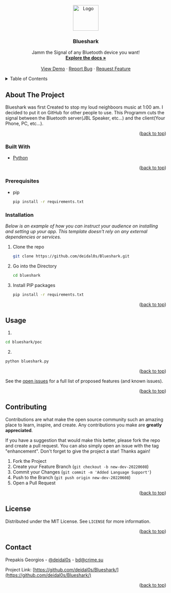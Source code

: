 <div id="top"></div>

<!-- PROJECT LOGO -->
<br />
<div align="center">
  <a href="https://github.com/deidal0s/Blueshark/">
    <img src="https://external-content.duckduckgo.com/iu/?u=http%3A%2F%2Fclipart-library.com%2Fimages_k%2Ftransparent-shark-gif%2Ftransparent-shark-gif-15.png&f=1&nofb=1" alt="Logo" width="80" height="80">
  </a>

  <h3 align="center">Blueshark</h3>

  <p align="center">
    Jamm the Signal of any Bluetooth device you want!
    <br />
    <a href="https://github.com/deidal0s/Blueshark/"><strong>Explore the docs »</strong></a>
    <br />
    <br />
    <a href="https://github.com/deidal0s/Blueshark/">View Demo</a>
    ·
    <a href="https://github.com/deidal0s/Blueshark/issues">Report Bug</a>
    ·
    <a href="https://github.com/deidal0s/Blueshark/issues">Request Feature</a>
  </p>
</div>

<!-- TABLE OF CONTENTS -->
<details>
  <summary>Table of Contents</summary>
  <ol>
    <li>
      <a href="#about-the-project">About The Project</a>
      <ul>
        <li><a href="#built-with">Built With</a></li>
      </ul>
    </li>
    <li>
      <a href="#getting-started">Getting Started</a>
      <ul>
        <li><a href="#installation">Installation</a></li>
      </ul>
    </li>
    <li><a href="#usage">Usage</a></li>
    <li><a href="#prerequisites">Prerequisites</a></li>
    <li><a href="#contributing">Contributing</a></li>
    <li><a href="#license">License</a></li>
    <li><a href="#contact">Contact</a></li>
  </ol>
</details>

## About The Project

Blueshark was first Created to stop my loud neighboors music at 1:00 am. I decided to put it on GitHub for other people to use.
This Programm cuts the signal between the Bluetooth server(JBL Speaker, etc...) and the client(Your Phone, PC, etc...).

<p align="right">(<a href="#top">back to top</a>)</p>

### Built With

* [Python](https://python.org/)

<p align="right">(<a href="#top">back to top</a>)</p>

### Prerequisites

* pip
  ```sh
  pip install -r requirements.txt
  ```

### Installation

_Below is an example of how you can instruct your audience on installing and setting up your app. This template doesn't rely on any external dependencies or services._

1. Clone the repo
   ```sh
   git clone https://github.com/deidal0s/Blueshark.git
   ```
2. Go into the Directory
   ```sh
   cd blueshark
   ```

3. Install PIP packages
   ```sh
   pip install -r requirements.txt
   ```

<p align="right">(<a href="#top">back to top</a>)</p>

## Usage

1.
```sh
cd blueshark/poc
```

2.
```sh
python blueshark.py
```

<p align="right">(<a href="#top">back to top</a>)</p>

See the [open issues](https://github.com/deidal0s/Blueshark/issues) for a full list of proposed features (and known issues).

<p align="right">(<a href="#top">back to top</a>)</p>

## Contributing

Contributions are what make the open source community such an amazing place to learn, inspire, and create. Any contributions you make are **greatly appreciated**.

If you have a suggestion that would make this better, please fork the repo and create a pull request. You can also simply open an issue with the tag "enhancement".
Don't forget to give the project a star! Thanks again!

1. Fork the Project
2. Create your Feature Branch (`git checkout -b new-dev-20220608`)
3. Commit your Changes (`git commit -m 'Added Language Support'`)
4. Push to the Branch (`git push origin new-dev-20220608`)
5. Open a Pull Request

<p align="right">(<a href="#top">back to top</a>)</p>

<!-- LICENSE -->
## License

Distributed under the MIT License. See `LICENSE` for more information.

<p align="right">(<a href="#top">back to top</a>)</p>

<!-- CONTACT -->
## Contact

Prepakis Georgios - [@deidal0s](https://twitter.com/deidal0s) - bd@crime.su

Project Link: [https://github.com/deidal0s/Blueshark/](https://github.com/deidal0s/Blueshark/)

<p align="right">(<a href="#top">back to top</a>)</p>
